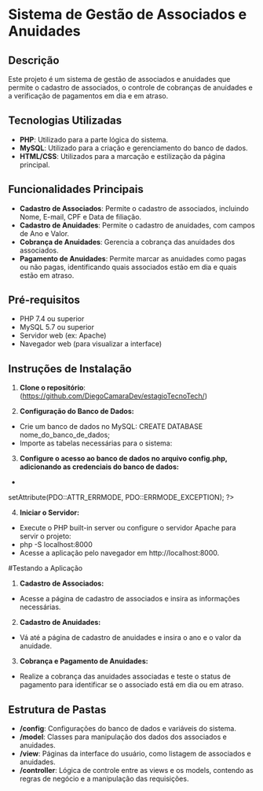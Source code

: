 # Sistema de Gestão de Associados e Anuidades

## Descrição
Este projeto é um sistema de gestão de associados e anuidades que permite o cadastro de associados, o controle de cobranças de anuidades e a verificação de pagamentos em dia e em atraso.

## Tecnologias Utilizadas
- **PHP**: Utilizado para a parte lógica do sistema.
- **MySQL**: Utilizado para a criação e gerenciamento do banco de dados.
- **HTML/CSS**: Utilizados para a marcação e estilização da página principal.

## Funcionalidades Principais
- **Cadastro de Associados**: Permite o cadastro de associados, incluindo Nome, E-mail, CPF e Data de filiação.
- **Cadastro de Anuidades**: Permite o cadastro de anuidades, com campos de Ano e Valor.
- **Cobrança de Anuidades**: Gerencia a cobrança das anuidades dos associados.
- **Pagamento de Anuidades**: Permite marcar as anuidades como pagas ou não pagas, identificando quais associados estão em dia e quais estão em atraso.

## Pré-requisitos
- PHP 7.4 ou superior
- MySQL 5.7 ou superior
- Servidor web (ex: Apache)
- Navegador web (para visualizar a interface)

## Instruções de Instalação

1. **Clone o repositório**:
(https://github.com/DiegoCamaraDev/estagioTecnoTech/)

2. **Configuração do Banco de Dados:**
- Crie um banco de dados no MySQL:
 CREATE DATABASE nome_do_banco_de_dados;
- Importe as tabelas necessárias para o sistema:
3. **Configure o acesso ao banco de dados no arquivo config.php, adicionando as credenciais do banco de dados:**
-
<?php
$db_host = 'localhost';
$db_name = 'nome_do_banco_de_dados';
$db_user = 'seu_usuario';
$db_pass = 'sua_senha';

$pdo = new PDO("mysql:host=$db_host;dbname=$db_name", $db_user, $db_pass);
$pdo->setAttribute(PDO::ATTR_ERRMODE, PDO::ERRMODE_EXCEPTION);
?>

4. **Iniciar o Servidor:**
- Execute o PHP built-in server ou configure o servidor Apache para servir o projeto:
- php -S localhost:8000
- Acesse a aplicação pelo navegador em http://localhost:8000.

#Testando a Aplicação
1. **Cadastro de Associados:**
- Acesse a página de cadastro de associados e insira as informações necessárias.
2. **Cadastro de Anuidades:**
- Vá até a página de cadastro de anuidades e insira o ano e o valor da anuidade.
3. **Cobrança e Pagamento de Anuidades:**
- Realize a cobrança das anuidades associadas e teste o status de pagamento para identificar se o associado está em dia ou em atraso.
## Estrutura de Pastas
- **/config**: Configurações do banco de dados e variáveis do sistema.
- **/model**: Classes para manipulação dos dados dos associados e anuidades.
- **/view**: Páginas da interface do usuário, como listagem de associados e anuidades.
- **/controller**: Lógica de controle entre as views e os models, contendo as regras de negócio e a manipulação das requisições.
